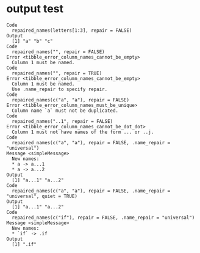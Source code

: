 # output test

    Code
      repaired_names(letters[1:3], repair = FALSE)
    Output
      [1] "a" "b" "c"
    Code
      repaired_names("", repair = FALSE)
    Error <tibble_error_column_names_cannot_be_empty>
      Column 1 must be named.
    Code
      repaired_names("", repair = TRUE)
    Error <tibble_error_column_names_cannot_be_empty>
      Column 1 must be named.
      Use .name_repair to specify repair.
    Code
      repaired_names(c("a", "a"), repair = FALSE)
    Error <tibble_error_column_names_must_be_unique>
      Column name `a` must not be duplicated.
    Code
      repaired_names("..1", repair = FALSE)
    Error <tibble_error_column_names_cannot_be_dot_dot>
      Column 1 must not have names of the form ... or ..j.
    Code
      repaired_names(c("a", "a"), repair = FALSE, .name_repair = "universal")
    Message <simpleMessage>
      New names:
      * a -> a...1
      * a -> a...2
    Output
      [1] "a...1" "a...2"
    Code
      repaired_names(c("a", "a"), repair = FALSE, .name_repair = "universal", quiet = TRUE)
    Output
      [1] "a...1" "a...2"
    Code
      repaired_names(c("if"), repair = FALSE, .name_repair = "universal")
    Message <simpleMessage>
      New names:
      * `if` -> .if
    Output
      [1] ".if"

